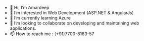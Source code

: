 - 👋 Hi, I’m Amardeep
- 👀 I’m interested in Web Development (ASP.NET & AngularJs)
- 🌱 I’m currently learning Azure
- 💞️ I’m looking to collaborate on developing and maintaining web applications.
- 📫 How to reach me : (+91)7700-8163-57

<!---
amardeep98/amardeep98 is a ✨ special ✨ repository because its `README.md` (this file) appears on your GitHub profile.
You can click the Preview link to take a look at your changes.
--->
